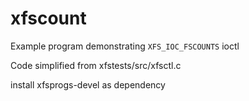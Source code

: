 # xfscount
Example program demonstrating `XFS_IOC_FSCOUNTS` ioctl

Code simplified from xfstests/src/xfsctl.c

install xfsprogs-devel as dependency
